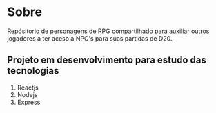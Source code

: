 # Sobre
Repósitorio de personagens de RPG compartilhado para auxiliar outros jogadores a ter aceso a NPC's para suas partidas de D20.

## Projeto em desenvolvimento para estudo das tecnologias
1. Reactjs
2. Nodejs
3. Express



